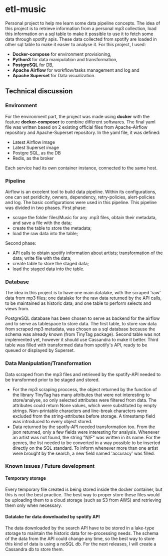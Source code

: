 # etl-music
Personal project to help me learn some data pipeline concepts. The idea of this project is to retrieve information from a personal mp3 collection, load this information on a sql table to make it possible to use it to fetch some data through spotify apis. These data collected from spotify are loaded in other sql table to make it easier to analyse it.
For this project, I used:
- **Docker-compose** for environment provisioning,
- **Python3** for data manipulation and transformation,
- **PostgreSQL** for DB,
- **Apache Airflow** for workflow/tasks management and log and
- **Apache Superset** for Data visualization.

## Technical discussion
### Environment
For the environment part, the project was made using **docker** with the feature **docker-composer** to combine different softwares. The final yaml file was written based on 2 existing official files from Apache-Airflow repository and Apache-Superset repository. In the yaml file, it was defined:
- Latest Airflow image
- Latest Superset image
- Postgre SQL, as the DB
- Redis, as the broker

Each service had its own container instance, connected to the same host.

### Pipeline
Airflow is an excelent tool to build data pipeline. Within its configurations, one can set peridicity, owners, dependency, retry-policies, alert-policies and log. The basic configurations were used in this pipeline. This pipeline was divided in two phases. First phase: 
- scrape the folder files/Music for any .mp3 files, obtain their metadata, and save a file with the data;
- create the table to store the metadata;
- load the raw data into the table;

Second phase:
- API calls to obtain spotify information about artists; transformation of the data; write file with the data;
- create table to store the staged data;
- load the staged data into the table.
### Database
The idea in this project is to have one main datalake, with the scraped 'raw' data from mp3 files; one datalake for the raw data returned by the API calls, to be maintained as historic data; and one table to perform selects and views from.

PostgreSQL database has been chosen to serve as backend for the airflow and to serve as tablespace to store data. The first table, to store raw data from scraped mp3 metadata, was chosen as a sql database because the schema was already known (from TinyTag package). Second table was not implemented yet, however it should use Cassandra to make it better. Third table was filled with transformed data from spotify's API, ready to be queued or displayed by Superset.

### Data Manipulation/Transformation
Data scraped from the mp3 files and retrieved by the spotify-API needed to be transformed prior to be staged and stored.
- For the mp3 scraping proccess, the object returned by the function of the library TinyTag has many attributes that were not interesting to store/analyse, so only selected attributes were filtered from data. The attributes could return None values, which were substituted by empty strings. Non-printable characters and line-break characters were excluded from the string-attributes before storage. A timestamp field was introduced to every object stored.
- Data returned by the spotfy-API needed transformation too. From the json returned, only a few fields were interesting for analysis. Whenever an artist was not found, the string "N/F" was written in its name. For the genres, the list needed to be converted in a way possible to be inserted directly on the SQL standard. To inform whenever more than one artist were brought by the search, a new field named 'accuracy' was filled.
### Known issues / Future development
#### Temporary storage
Every temporary file created is being stored inside the docker container, but this is not the best practice. The best way to proper store these files would be uploading them to a cloud storage (such as S3 from AWS) and retrieving them only when necessary.
#### Datalake for data downloaded by spotify API
The data downloaded by the search API have to be stored in a lake-type storage to maintain the historic data for re-processing needs. The schema of the data from the API could change any time, so the best way to store this kind of data is using a noSQL db. For the next releases, I will create a Cassandra db to store them.
